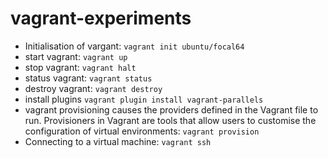 # vagrant-experiments

- Initialisation of vargant:
``vagrant init ubuntu/focal64``
- start vagrant:
``vagrant up``
- stop vagrant:
``vagrant halt``
- status vagrant:
``vagrant status``
- destroy vagrant:
``vagrant destroy``
- install plugins
``vagrant plugin install vagrant-parallels``
- vagrant provisioning causes the providers defined in the Vagrant file to run. Provisioners in Vagrant are tools that allow users to customise the configuration of virtual environments:
``vagrant provision``
- Connecting to a virtual machine:
``vagrant ssh``
